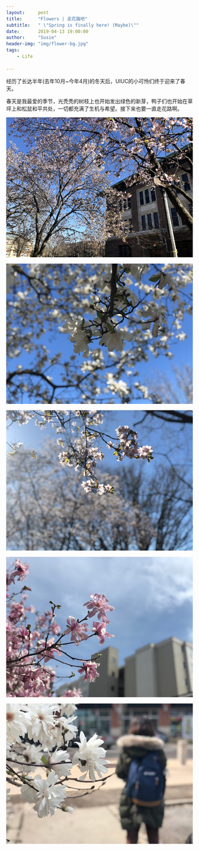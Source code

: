 ```yaml
---
layout:     post
title:      "Flowers | 走花路吧"
subtitle:   " \"Spring is finally here! (Maybe)\""
date:       2019-04-13 19:00:00
author:     "Susie"
header-img: "img/flower-bg.jpg"
tags:
    - Life

---
```


经历了长达半年(去年10月~今年4月)的冬天后，UIUC的小可怜们终于迎来了春天。

春天是我最爱的季节，光秃秃的树枝上也开始发出绿色的新芽，鸭子们也开始在草坪上和松鼠和平共处，一切都充满了生机与希望。接下来也要一直走花路啊。

![img](/img/in-post/flower/flower_0.jpg)

![img](/img/in-post/flower/flower_1.jpg)

![img](/img/in-post/flower/flower_3.jpg)

![img](/img/in-post/flower/flower_4.jpg)

![img](/img/in-post/flower/flower_5.jpg)
